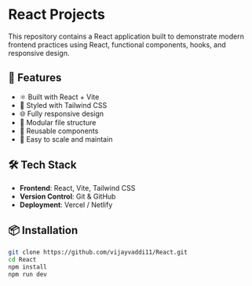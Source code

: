 # React Projects

This repository contains a React application built to demonstrate modern frontend practices using React, functional components, hooks, and responsive design.

## 🚀 Features

- ⚛️ Built with React + Vite
- 🎨 Styled with Tailwind CSS
- 🌐 Fully responsive design
- 📁 Modular file structure
- 🔁 Reusable components
- 🧪 Easy to scale and maintain

## 🛠️ Tech Stack

- **Frontend**: React, Vite, Tailwind CSS
- **Version Control**: Git & GitHub
- **Deployment**: Vercel / Netlify

## 📦 Installation

```bash
git clone https://github.com/vijayvaddi11/React.git
cd React
npm install
npm run dev

